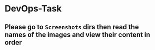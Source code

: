 # DevOps-Task

## Please go to `Screenshots` dirs then read the names of the images and view their content in order






    